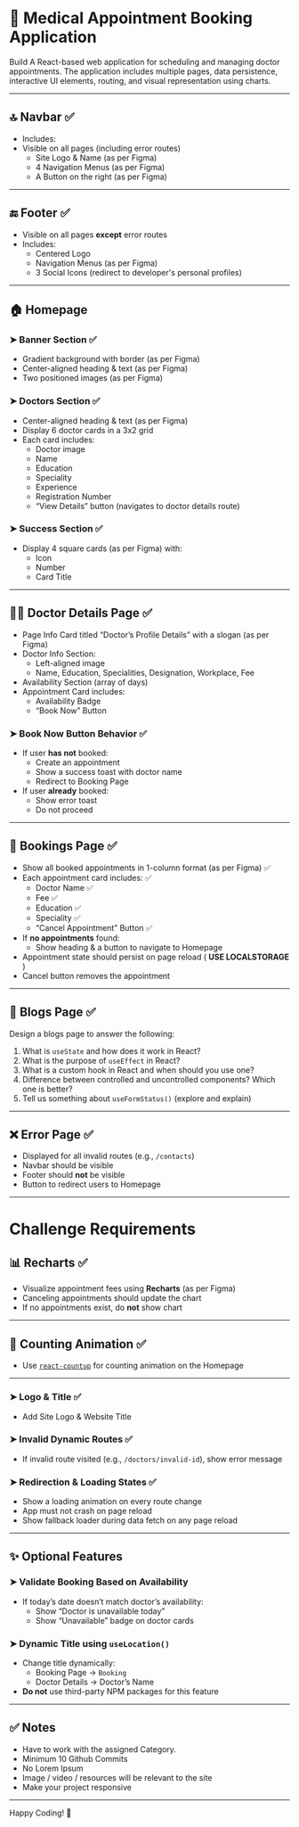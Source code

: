 # 🏥 Medical Appointment Booking Application

Build A React-based web application for scheduling and managing doctor appointments. The application includes multiple pages, data persistence, interactive UI elements, routing, and visual representation using charts.

---

## 🔝 Navbar ✅

- Includes:
- Visible on all pages (including error routes)
  - Site Logo & Name (as per Figma)
  - 4 Navigation Menus (as per Figma)
  - A Button on the right (as per Figma)

---

## 🔚 Footer ✅

- Visible on all pages **except** error routes
- Includes:
  - Centered Logo
  - Navigation Menus (as per Figma)
  - 3 Social Icons (redirect to developer's personal profiles)

---

## 🏠 Homepage

### ➤ Banner Section ✅

- Gradient background with border (as per Figma)
- Center-aligned heading & text (as per Figma)
- Two positioned images (as per Figma)

### ➤ Doctors Section ✅

- Center-aligned heading & text (as per Figma)
- Display 6 doctor cards in a 3x2 grid
- Each card includes:
  - Doctor image
  - Name
  - Education
  - Speciality
  - Experience
  - Registration Number
  - “View Details” button (navigates to doctor details route)

### ➤ Success Section ✅

- Display 4 square cards (as per Figma) with:
  - Icon
  - Number
  - Card Title

---

## 👨‍⚕️ Doctor Details Page ✅

- Page Info Card titled “Doctor’s Profile Details” with a slogan (as per Figma)
- Doctor Info Section:
  - Left-aligned image
  - Name, Education, Specialities, Designation, Workplace, Fee
- Availability Section (array of days)
- Appointment Card includes:
  - Availability Badge
  - “Book Now” Button

### ➤ Book Now Button Behavior ✅

- If user **has not** booked:
  - Create an appointment
  - Show a success toast with doctor name
  - Redirect to Booking Page
- If user **already** booked:
  - Show error toast
  - Do not proceed

---

## 📅 Bookings Page ✅

- Show all booked appointments in 1-column format (as per Figma) ✅
- Each appointment card includes: ✅
  - Doctor Name ✅
  - Fee ✅
  - Education ✅
  - Speciality ✅
  - “Cancel Appointment” Button ✅
- If **no appointments** found:
  - Show heading & a button to navigate to Homepage
- Appointment state should persist on page reload ( **USE LOCALSTORAGE** ) 
- Cancel button removes the appointment

---

## 📝 Blogs Page ✅

Design a blogs page to answer the following:

1. What is `useState` and how does it work in React?
2. What is the purpose of `useEffect` in React?
3. What is a custom hook in React and when should you use one?
4. Difference between controlled and uncontrolled components? Which one is better?
5. Tell us something about `useFormStatus()` (explore and explain)

---

## ❌ Error Page ✅

- Displayed for all invalid routes (e.g., `/contacts`)
- Navbar should be visible
- Footer should **not** be visible
- Button to redirect users to Homepage

---

# Challenge Requirements

## 📊 Recharts ✅

- Visualize appointment fees using **Recharts** (as per Figma)
- Canceling appointments should update the chart
- If no appointments exist, do **not** show chart

---

## 🔢 Counting Animation ✅

- Use [`react-countup`](https://www.npmjs.com/package/react-countup) for counting animation on the Homepage

---

### ➤ Logo & Title ✅

- Add Site Logo & Website Title

### ➤ Invalid Dynamic Routes ✅

-  If invalid route visited (e.g., `/doctors/invalid-id`), show error message

### ➤ Redirection & Loading States ✅

- Show a loading animation  on every route change
- App must not crash on page reload
- Show fallback loader during data fetch on any page reload

---

## ✨ Optional Features

### ➤ Validate Booking Based on Availability

- If today’s date doesn’t match doctor’s availability:
  - Show “Doctor is unavailable today”
  - Show “Unavailable” badge on doctor cards

### ➤ Dynamic Title using `useLocation()`

- Change title dynamically:
  - Booking Page → `Booking`
  - Doctor Details → Doctor’s Name
- **Do not** use third-party NPM packages for this feature

---

## ✅ Notes

- Have to work with the assigned Category.
- Minimum 10 Github Commits
- No Lorem Ipsum
- Image / video / resources will be relevant to the site
- Make your project responsive

---

Happy Coding! 🚀
